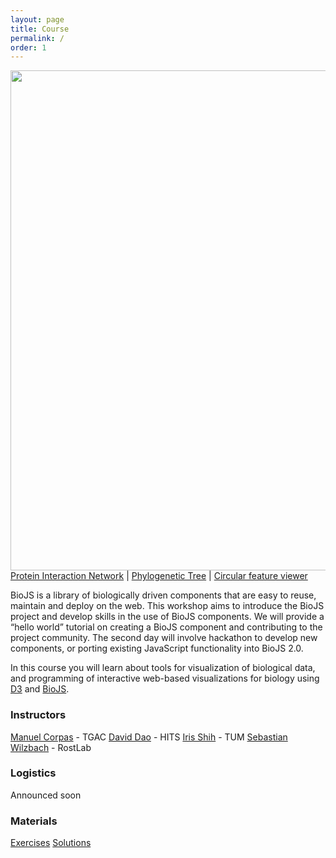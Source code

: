 ```yaml
---
layout: page
title: Course
permalink: /
order: 1
---
```


<img src="{{ site.baseurl }}/assets/i/teaser.png" width="800px;" />

<div class="credits"><a href="http://registry.biojs.net/client/#/detail/biojs-vis-interactions-d3">Protein Interaction Network</a> | <a href="http://edu.biojs.net/demo/treeviewer.html">Phylogenetic Tree</a> | <a href="http://registry.biojs.net/client/#/detail/biojs-vis-circularfv">Circular feature viewer</a></div>

BioJS is a library of biologically driven components that are easy to reuse, maintain and deploy on the web. This workshop aims to introduce the BioJS project and develop skills in the use of BioJS components. We will provide a “hello world” tutorial on creating a BioJS component and contributing to the project community. The second day will involve hackathon to develop new components, or porting existing JavaScript functionality into BioJS 2.0.

In this course you will learn about tools for visualization of biological data, and programming of interactive web-based visualizations for biology using [D3](http://d3js.org/) and [BioJS](http://biojs.net/).

### Instructors
 [Manuel Corpas]() - TGAC
 [David Dao]() - HITS 
 [Iris Shih]() - TUM
 [Sebastian Wilzbach]() -  RostLab


### Logistics
 Announced soon

### Materials
 [Exercises](https://github.com/daviddao/ebi-exercise)
 [Solutions](https://github.com/daviddao/ebi-exercise-solution)
